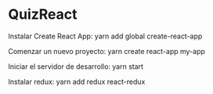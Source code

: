 # QuizReact


Instalar Create React App: yarn add global create-react-app


Comenzar un nuevo proyecto: yarn create react-app my-app


Iniciar el servidor de desarrollo: yarn start


Instalar redux: yarn add redux react-redux
